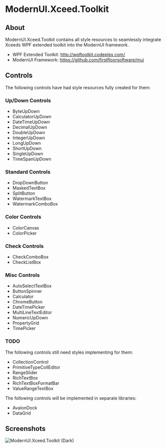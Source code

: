 # ModernUI.Xceed.Toolkit

## About

ModernUI.Xceed.Toolkit contains all style resources to seamlessly integrate Xceeds WPF extended toolkit into the ModernUI framework.

 * WPF Extended Toolkit: http://wpftoolkit.codeplex.com/
 * ModernUI Framework: https://github.com/firstfloorsoftware/mui

## Controls

The following controls have had style resources fully created for them:

### Up/Down Controls

 * ByteUpDown
 * CalculatorUpDown
 * DateTimeUpDown
 * DecimalUpDown
 * DoubleUpDown
 * IntegerUpDown
 * LongUpDown
 * ShortUpDown
 * SingleUpDown
 * TimeSpanUpDown
 
### Standard Controls

 * DropDownButton
 * MaskedTextBox
 * SplitButton
 * WatermarkTextBox
 * WatermarkComboBox
 
### Color Controls

 * ColorCanvas
 * ColorPicker
 
### Check Controls

 * CheckComboBox
 * CheckListBox
 
### Misc Controls

 * AutoSelectTextBox
 * ButtonSpinner
 * Calculator
 * ChromeButton
 * DateTimePicker
 * MultiLineTextEditor
 * NumericUpDown
 * PropertyGrid
 * TimePicker

### TODO

The following controls still need styles implementing for them:

 * CollectionControl
 * PrimitiveTypeCollEditor
 * RangeSlider
 * RichTextBox
 * RichTextBoxFormatBar
 * ValueRangeTextBox

The following controls will be implemented in separate libraries: 
 
 * AvalonDock
 * DataGrid
  
## Screenshots

![ModernUI.Xceed.Toolkit (Dark)](https://raw.githubusercontent.com/samoatesgames/mui.extended.toolkit/master/Screenshots/ModernUI.Xceed.Toolkit.Dark.gif "ModernUI.Xceed.Toolkit (Dark)")
